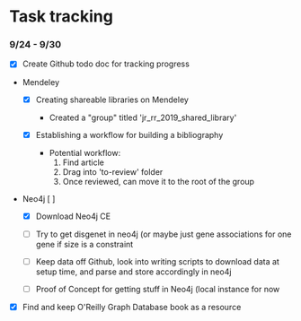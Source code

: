 # Task tracking

### 9/24 - 9/30

- [x] Create Github todo doc for tracking progress

- Mendeley

	- [x] Creating shareable libraries on Mendeley
		- Created a "group" titled 'jr_rr_2019_shared_library'

	- [x] Establishing a workflow for building a bibliography
		- Potential workflow:
			1. Find article
			2. Drag into 'to-review' folder
			3. Once reviewed, can move it to the root of the group

- Neo4j [ ]

	- [x] Download Neo4j CE

	- [ ] Try to get disgenet in neo4j (or maybe just gene associations for one gene if size is a constraint

	- [ ] Keep data off Github, look into writing scripts to download data at setup time, and parse and store accordingly in neo4j

	- [ ] Proof of Concept for getting stuff in Neo4j (local instance for now

- [x] Find and keep O'Reilly Graph Database book as a resource
